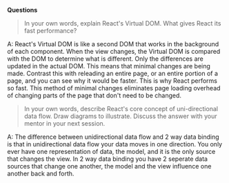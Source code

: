 **Questions**

> In your own words, explain React's Virtual DOM. What gives React its fast performance?

A: React's Virtual DOM is like a second DOM that works in the background of each component. When the view changes, the Virtual DOM is compared with the DOM to determine what is different. Only the differences are updated in the actual DOM. This means that minimal changes are being made. Contrast this with releading an entire page, or an entire portion of a page, and you can see why it would be faster. This is why React performs so fast. This method of minimal changes eliminates page loading overhead of changing parts of the page that don't need to be changed. 

> In your own words, describe React's core concept of uni-directional data flow. Draw diagrams to illustrate. Discuss the answer with your mentor in your next session. 

A: The difference between unidirectional data flow and 2 way data binding is that in unidirectional data flow your data moves in one direction. You only ever have one representation of data, the model, and it is the only source that changes the view. In 2 way data binding you have 2 seperate data sources that change one another, the model and the view influence one another back and forth. 